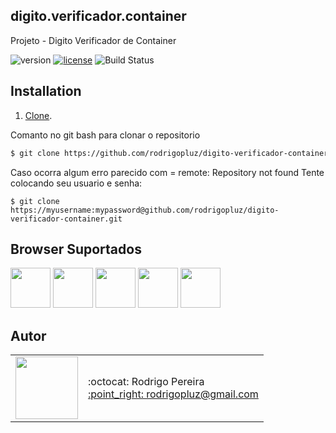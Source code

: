 ## digito.verificador.container

Projeto - Digito Verificador de Container

![version](https://img.shields.io/badge/version-1.0.0-blue.svg) 
[![license](https://img.shields.io/apm/l/vim-mode.svg)](LICENSE)
![Build Status](https://api.travis-ci.org/cakephp/app.png)

## Installation

1. [Clone](https://github.com/rodrigopluz/digito-verificador-container.git).

Comanto no git bash para clonar o repositorio
```bash
$ git clone https://github.com/rodrigopluz/digito-verificador-container.git
```

Caso ocorra algum erro parecido com = remote: Repository not found
Tente colocando seu usuario e senha:
```
$ git clone https://myusername:mypassword@github.com/rodrigopluz/digito-verificador-container.git
```

## Browser Suportados

<img src="https://s3.amazonaws.com/creativetim_bucket/github/browser/chrome.png" width="64" height="64"> <img src="https://s3.amazonaws.com/creativetim_bucket/github/browser/firefox.png" width="64" height="64"> <img src="https://s3.amazonaws.com/creativetim_bucket/github/browser/edge.png" width="64" height="64"> <img src="https://s3.amazonaws.com/creativetim_bucket/github/browser/safari.png" width="64" height="64"> <img src="https://s3.amazonaws.com/creativetim_bucket/github/browser/opera.png" width="64" height="64">

## Autor

<table>
  <tr>
    <td>
      <img src="https://avatars2.githubusercontent.com/u/8739638?s=460&v=4" width="100">
    </td>
    <td>
      :octocat: Rodrigo Pereira<br />
      <a href="mailto:rodrigopluz@gmail.com">:point_right: rodrigopluz@gmail.com</a><br />
    </td>
  </tr>
</table>

